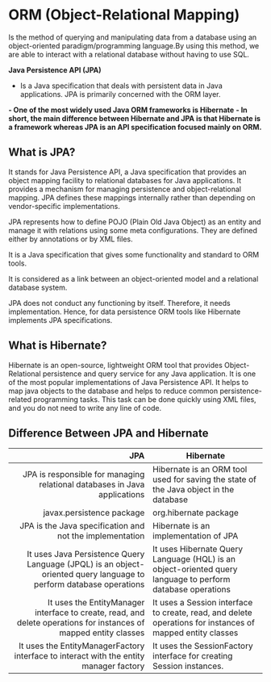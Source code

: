 # ORM (Object-Relational Mapping)
<p>Is the method of querying and manipulating data from a database using an object-oriented paradigm/programming language.By using this method, we are able to interact with a relational database without having to use SQL.

**Java Persistence API (JPA)**
- Is a Java specification that deals with persistent data in Java applications. JPA is primarily concerned with the ORM layer.

**- One of the most widely used Java ORM frameworks is Hibernate**
**- In short, the main difference between Hibernate and JPA is that Hibernate is a framework whereas JPA is an API specification focused mainly on ORM.**

## What is JPA?
<p> It stands for Java Persistence API, a Java specification that provides an object mapping facility to relational databases for Java applications. It provides a mechanism for managing persistence and object-relational mapping. JPA defines these mappings internally rather than depending on vendor-specific implementations.

<p>JPA represents how to define POJO (Plain Old Java Object) as an entity and manage it with relations using some meta configurations. They are defined either by annotations or by XML files.

<p>It is a Java specification that gives some functionality and standard to ORM tools.
<p>It is considered as a link between an object-oriented model and a relational database system.
<p>JPA does not conduct any functioning by itself. Therefore, it needs implementation. Hence, for data persistence ORM tools like Hibernate implements JPA specifications.

## What is Hibernate?
<p>Hibernate is an open-source, lightweight ORM tool that provides Object-Relational persistence and query service for any Java application.
It is one of the most popular implementations of Java Persistence API.
It helps to map java objects to the database and helps to reduce common persistence-related programming tasks. This task can be done quickly using XML files, and you do not need to write any line of code.

## Difference Between JPA and Hibernate
| JPA | Hibernate |
|-----:|---------------|
|JPA is responsible for managing relational databases in Java applications|Hibernate is an ORM tool used for saving the state of the Java object in the database|
|javax.persistence package |org.hibernate package|
|JPA is the Java specification and not the implementation|Hibernate is an implementation of JPA|
|It uses Java Persistence Query Language (JPQL) is an object-oriented query language to perform database operations|It uses Hibernate Query Language (HQL) is an object-oriented query language to perform database operations|
|It uses the EntityManager interface to create, read, and delete operations for instances of mapped entity classes|It uses a Session interface to create, read, and delete operations for instances of mapped entity classes|
|It  uses the EntityManagerFactory interface to interact with the entity manager factory|It uses the SessionFactory interface for creating Session instances.|


